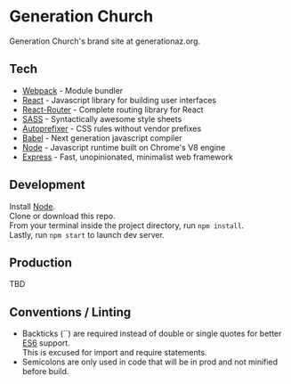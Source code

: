 # Generation Church
Generation Church's brand site at generationaz.org.

## Tech
<ul>
  <li><a href="https://webpack.github.io/">Webpack</a> - Module bundler</li>
  <li><a href="https://facebook.github.io/react/">React</a> - Javascript library for building user interfaces</li>
  <li><a href="https://github.com/reactjs/react-router">React-Router</a> - Complete routing library for React</li>
  <li><a href="http://sass-lang.com/">SASS</a> - Syntactically awesome style sheets</li>
  <li><a href="https://github.com/postcss/autoprefixer">Autoprefixer</a> - CSS rules without vendor prefixes</li>
  <li><a href="https://babeljs.io/">Babel</a> - Next generation javascript compiler</li>
  <li><a href="https://nodejs.org/en/">Node</a> - Javascript runtime built on Chrome's V8 engine</li>
  <li><a href="http://expressjs.com/">Express</a> - Fast, unopinionated, minimalist web framework</li>
</ul>

## Development
Install <a href="https://nodejs.org/en/">Node</a>.<br>
Clone or download this repo.<br>
From your terminal inside the project directory, run ```npm install```.<br>
Lastly, run ```npm start``` to launch dev server.

## Production
TBD

## Conventions / Linting
- Backticks (``) are required instead of double or single quotes for better <a href="http://es6-features.org/">ES6</a> support.<br> This is excused for import and require statements.
- Semicolons are only used in code that will be in prod and not minified before build.
